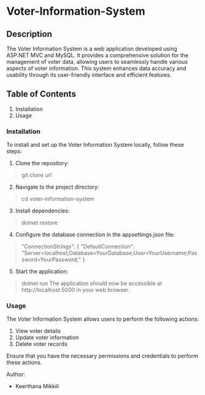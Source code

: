 # Voter-Information-System

## Description
The Voter Information System is a web application developed using ASP.NET MVC and MySQL. It provides a comprehensive solution for the management of voter data, allowing users to seamlessly handle various aspects of voter information. This system enhances data accuracy and usability through its user-friendly interface and efficient features.

## Table of Contents
1. Installation
2. Usage



### Installation
To install and set up the Voter Information System locally, follow these steps:
1. Clone the repository:

> git clone url

2. Navigate to the project directory:
> cd voter-information-system

3. Install dependencies:
> dotnet restore

4. Configure the database connection in the appsettings.json file:

> "ConnectionStrings": {
  "DefaultConnection": "Server=localhost;Database=YourDatabase;User=YourUsername;Password=YourPassword;"
}

5. Start the application:

> dotnet run
The application should now be accessible at http://localhost:5000 in your web browser.

### Usage
The Voter Information System allows users to perform the following actions:

1. View voter details
2. Update voter information
3. Delete voter records

Ensure that you have the necessary permissions and credentials to perform these actions.


Author:  
- Keerthana Mikkili